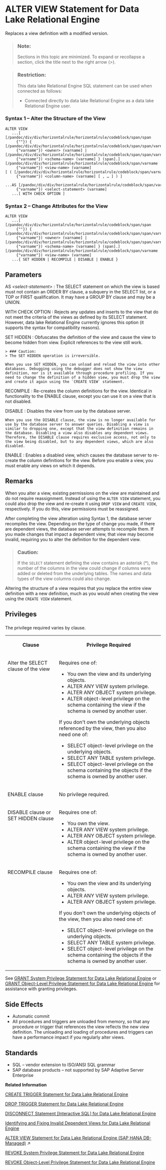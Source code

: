 <!-- loioa613cd2484f2101580a1c565befd8049 -->

# ALTER VIEW Statement for Data Lake Relational Engine 

Replaces a view definition with a modified version.



> ### Note:  
> Sections in this topic are minimized. To expand or recollapse a section, click the title next to the right arrow \(*\>*\).



> ### Restriction:  
> This data lake Relational Engine SQL statement can be used when connected as follows:
> 
> -   Connected directly to data lake Relational Engine as a data lake Relational Engine user.





### Syntax 1 – Alter the Structure of the View

```
ALTER VIEW
   ...[ [/pandoc/div/div/horizontalrule/horizontalrule/codeblock/span/span
     {""}) { [/pandoc/div/div/horizontalrule/horizontalrule/codeblock/span/span/varname
     {"varname"}) <owner> (varname] | [/pandoc/div/div/horizontalrule/horizontalrule/codeblock/span/span/varname
     {"varname"}) <schema-name> (varname] } (span].][/pandoc/div/div/horizontalrule/horizontalrule/codeblock/span/varname
     {"varname"}) <view-name> (varname] [ ( [/pandoc/div/div/horizontalrule/horizontalrule/codeblock/span/varname
     {"varname"}) <column-name> (varname] [ , … ] ) ]
   ...AS [/pandoc/div/div/horizontalrule/horizontalrule/codeblock/span/varname
     {"varname"}) <select-statement> (varname]
   ...[ WITH CHECK OPTION ]
```



### Syntax 2 – Change Attributes for the View

```
ALTER VIEW
   ...[ [/pandoc/div/div/horizontalrule/horizontalrule/codeblock/span/span
     {""}) { [/pandoc/div/div/horizontalrule/horizontalrule/codeblock/span/span/varname
     {"varname"}) <owner> (varname] | [/pandoc/div/div/horizontalrule/horizontalrule/codeblock/span/span/varname
     {"varname"}) <schema-name> (varname] } (span].][/pandoc/div/div/horizontalrule/horizontalrule/codeblock/span/varname
     {"varname"}) <view-name> (varname] 
   ...{ SET HIDDEN | RECOMPILE | DISABLE | ENABLE }
```



<a name="loioa613cd2484f2101580a1c565befd8049__alter_view_parameters1"/>

## Parameters

 AS *<select-statement\>*
 :   The SELECT statement on which the view is based must not contain an ORDER BY clause, a subquery in the SELECT list, or a TOP or FIRST qualification. It may have a GROUP BY clause and may be a UNION.

  WITH CHECK OPTION
 :   Rejects any updates and inserts to the view that do not meet the criteria of the views as defined by its SELECT statement. However, data lake Relational Engine currently ignores this option \(it supports the syntax for compatibility reasons\).

  SET HIDDEN
 :   Obfuscates the definition of the view and cause the view to become hidden from view. Explicit references to the view still work.

    > ### Caution:  
    > The SET HIDDEN operation is irreversible.

    When you use SET HIDDEN, you can unload and reload the view into other databases. Debugging using the debugger does not show the view definition, nor is it available through procedure profiling. If you need to change the definition of a hidden view, you must drop the view and create it again using the `CREATE VIEW` statement.

  RECOMPILE
 :   Re-creates the column definitions for the view. Identical in functionality to the ENABLE clause, except you can use it on a view that is not disabled.

  DISABLE
 :   Disables the view from use by the database server.

    When you use the DISABLE clause, the view is no longer available for use by the database server to answer queries. Disabling a view is similar to dropping one, except that the view definition remains in the database. Disabling a view also disables any dependent views. Therefore, the DISABLE clause requires exclusive access, not only to the view being disabled, but to any dependent views, which are also disabled.

  ENABLE
 :   Enables a disabled view, which causes the database server to re-create the column definitions for the view. Before you enable a view, you must enable any views on which it depends.

 

<a name="loioa613cd2484f2101580a1c565befd8049__alter_view_remarks1"/>

## Remarks

When you alter a view, existing permissions on the view are maintained and do not require reassignment. Instead of using the `ALTER VIEW` statement, you could also drop the view and re-create it using `DROP VIEW` and `CREATE VIEW`, respectively. If you do this, view permissions must be reassigned.

After completing the view alteration using Syntax 1, the database server recompiles the view. Depending on the type of change you made, if there are dependent views, the database server attempts to recompile them. If you made changes that impact a dependent view, that view may become invalid, requiring you to alter the definition for the dependent view.

> ### Caution:  
> If the `SELECT` statement defining the view contains an asterisk \(\*\), the number of the columns in the view could change if columns were added or deleted from the underlying tables. The names and data types of the view columns could also change.

Altering the structure of a view requires that you replace the entire view definition with a new definition, much as you would when creating the view using the `CREATE VIEW` statement.



<a name="loioa613cd2484f2101580a1c565befd8049__alter_view_privilege1"/>

## Privileges



### 

The privilege required varies by clause. 


<table>
<tr>
<th valign="top">

Clause



</th>
<th valign="top">

Privilege Required



</th>
</tr>
<tr>
<td valign="top">

Alter the SELECT clause of the view



</td>
<td valign="top">

Requires one of:

-   You own the view and its underlying objects.
-   ALTER ANY VIEW system privilege.
-   ALTER ANY OBJECT system privilege.
-   ALTER object-level privilege on the schema containing the view if the schema is owned by another user.

If you don't own the underlying objects referenced by the view, then you also need one of:

-   SELECT object-level privilege on the underlying objects.
-   SELECT ANY TABLE system privilege.
-   SELECT object-level privilege on the schema containing the objects if the schema is owned by another user.



</td>
</tr>
<tr>
<td valign="top">

ENABLE clause



</td>
<td valign="top">

No privilege required.



</td>
</tr>
<tr>
<td valign="top">

DISABLE clause or SET HIDDEN clause



</td>
<td valign="top">

Requires one of:

-   You own the view.
-   ALTER ANY VIEW system privilege.
-   ALTER ANY OBJECT system privilege.
-   ALTER object-level privilege on the schema containing the view if the schema is owned by another user.



</td>
</tr>
<tr>
<td valign="top">

RECOMPILE clause



</td>
<td valign="top">

Requires one of:

-   You own the view and its underlying objects.
-   ALTER ANY VIEW system privilege.
-   ALTER ANY OBJECT system privilege.

If you don't own the underlying objects of the view, then you also need one of:

-   SELECT object-level privilege on the underlying objects.
-   SELECT ANY TABLE system privilege.
-   SELECT object-level privilege on the schema containing the objects if the schema is owned by another user.



</td>
</tr>
</table>

See [GRANT System Privilege Statement for Data Lake Relational Engine](grant-system-privilege-statement-for-data-lake-relational-engine-a3dfcb0.md) or [GRANT Object-Level Privilege Statement for Data Lake Relational Engine](grant-object-level-privilege-statement-for-data-lake-relational-engine-a3e154f.md) for assistance with granting privileges. 



<a name="loioa613cd2484f2101580a1c565befd8049__alter_view_sideefects1"/>

## Side Effects

-   Automatic commit
-   All procedures and triggers are unloaded from memory, so that any procedure or trigger that references the view reflects the new view definition. The unloading and loading of procedures and triggers can have a performance impact if you regularly alter views.



<a name="loioa613cd2484f2101580a1c565befd8049__alter_view_standards1"/>

## Standards

-   SQL – vendor extension to ISO/ANSI SQL grammar
-   SAP database products – not supported by SAP Adaptive Server Enterprise

**Related Information**  


[CREATE TRIGGER Statement for Data Lake Relational Engine](create-trigger-statement-for-data-lake-relational-engine-3be4860.md "Creates a trigger on a table. This statement applies to data lake Relational Engine catalog store tables only.")

[DROP TRIGGER Statement for Data Lake Relational Engine](drop-trigger-statement-for-data-lake-relational-engine-3be4974.md "Removes a trigger from the database. This statement applies to data lake Relational Engine catalog store tables only.")

[DISCONNECT Statement \[Interactive SQL\] for Data Lake Relational Engine](disconnect-statement-interactive-sql-for-data-lake-relational-engine-a61bf2a.md "Drops a connection with the database.")

[Identifying and Fixing Invalid Dependent Views for Data Lake Relational Engine](identifying-and-fixing-invalid-dependent-views-for-data-lake-relational-engine-a38963a.md "Check for, and correct, any dependent views that become invalid because of changes to their underlying tables.")

[ALTER VIEW Statement for Data Lake Relational Engine (SAP HANA DB-Managed)](https://help.sap.com/viewer/a898e08b84f21015969fa437e89860c8/2023_1_QRC/en-US/6ef54831fa96405b83c2a82cf9a88b9a.html "Replaces a view definition with a modified version.") :arrow_upper_right:

[REVOKE System Privilege Statement for Data Lake Relational Engine](revoke-system-privilege-statement-for-data-lake-relational-engine-a3eadda.md "Removes specific system privileges from specific users and the right to administer the privilege.")

[REVOKE Object-Level Privilege Statement for Data Lake Relational Engine](revoke-object-level-privilege-statement-for-data-lake-relational-engine-a3e7af2.md "Removes object-level privileges that were given using the GRANT statement.")

